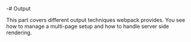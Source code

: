 -# Output

This part covers different output techniques webpack provides. You see how to manage a multi-page setup and how to handle server side rendering.
